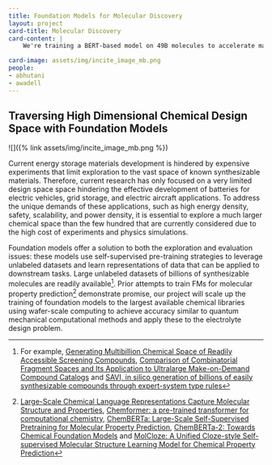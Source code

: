 ```yaml
---
title: Foundation Models for Molecular Discovery
layout: project
card-title: Molecular Discovery
card-content: |
    We're training a BERT-based model on 49B molecules to accelerate material discovery and enable Generative AI for molecular design.

card-image: assets/img/incite_image_mb.png
people:
- abhutani
- awadell
---
```


## Traversing High Dimensional Chemical Design Space with Foundation Models

![]({% link assets/img/incite_image_mb.png %})

Current energy storage materials development is hindered by expensive experiments that limit exploration to the vast space of known synthesizable materials. Therefore, current research has only focused on a very limited design space space hindering the effective development of batteries for electric vehicles, grid storage, and electric aircraft applications. To address the unique demands of these applications, such as high energy density, safety, scalability, and power density, it is essential to explore a much larger chemical space than the few hundred that are currently considered due to the high cost of experiments and physics simulations.

Foundation models  offer a solution to both the exploration and evaluation issues: these models use self-supervised pre-training strategies to leverage unlabeled datasets and learn representations of data that can be applied to downstream tasks.  Large unlabeled datasets of billions of synthesizable molecules are readily available[^1]. Prior attempts to train FMs for molecular property prediction[^2] demonstrate promise, our project will scale up the training of foundation models to the largest available chemical libraries using wafer-scale computing to achieve accuracy similar to quantum mechanical computational methods and apply these to the electrolyte design problem.

[^1]: For example, [Generating Multibillion Chemical Space of Readily Accessible Screening Compounds](https://doi.org/10.1016/j.isci.2020.101681), [Comparison of Combinatorial Fragment Spaces and Its Application to Ultralarge Make-on-Demand Compound Catalogs](https://doi.org/10.1021/acs.jcim.1c01378) and [SAVI, in silico generation of billions of easily synthesizable compounds through expert-system type rules](https://doi.org/10.1038/s41597-020-00727-4)

[^2]: [Large-Scale Chemical Language Representations Capture Molecular Structure and Properties](https://doi.org/10.48550/arXiv.2106.09553), [Chemformer: a pre-trained transformer for computational chemistry](https://dx.doi.org/10.1088/2632-2153/ac3ffb), [ChemBERTa: Large-Scale Self-Supervised Pretraining for Molecular Property Prediction](https://arxiv.org/abs/2010.09885), [ChemBERTa-2: Towards Chemical Foundation Models](https://doi.org/10.48550/arXiv.2209.01712) and [MolCloze: A Unified Cloze-style Self-supervised Molecular Structure Learning Model for Chemical Property Prediction](https://doi.org/10.1109/BIBM52615.2021.9669794)
